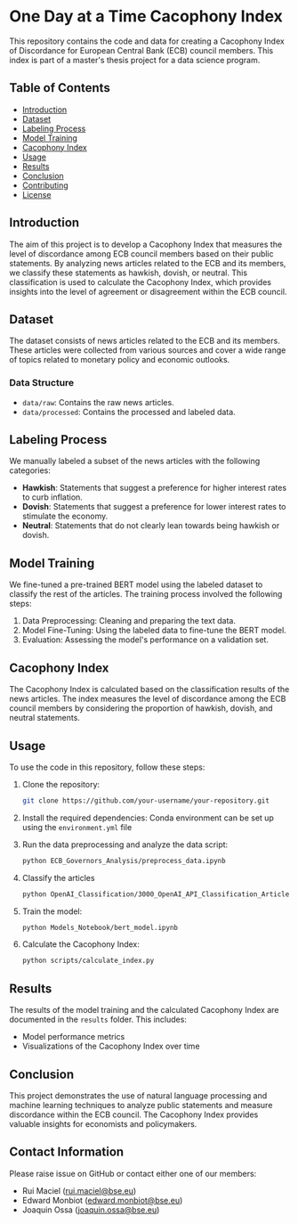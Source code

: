 # One Day at a Time Cacophony Index

This repository contains the code and data for creating a Cacophony Index of Discordance for European Central Bank (ECB) council members. This index is part of a master's thesis project for a data science program.

## Table of Contents

- [Introduction](#introduction)
- [Dataset](#dataset)
- [Labeling Process](#labeling-process)
- [Model Training](#model-training)
- [Cacophony Index](#cacophony-index)
- [Usage](#usage)
- [Results](#results)
- [Conclusion](#conclusion)
- [Contributing](#contributing)
- [License](#license)

## Introduction

The aim of this project is to develop a Cacophony Index that measures the level of discordance among ECB council members based on their public statements. By analyzing news articles related to the ECB and its members, we classify these statements as hawkish, dovish, or neutral. This classification is used to calculate the Cacophony Index, which provides insights into the level of agreement or disagreement within the ECB council.

## Dataset

The dataset consists of news articles related to the ECB and its members. These articles were collected from various sources and cover a wide range of topics related to monetary policy and economic outlooks.

### Data Structure

- `data/raw`: Contains the raw news articles.
- `data/processed`: Contains the processed and labeled data.

## Labeling Process

We manually labeled a subset of the news articles with the following categories:

- **Hawkish**: Statements that suggest a preference for higher interest rates to curb inflation.
- **Dovish**: Statements that suggest a preference for lower interest rates to stimulate the economy.
- **Neutral**: Statements that do not clearly lean towards being hawkish or dovish.

## Model Training

We fine-tuned a pre-trained BERT model using the labeled dataset to classify the rest of the articles. The training process involved the following steps:

1. Data Preprocessing: Cleaning and preparing the text data.
2. Model Fine-Tuning: Using the labeled data to fine-tune the BERT model.
3. Evaluation: Assessing the model's performance on a validation set.

## Cacophony Index

The Cacophony Index is calculated based on the classification results of the news articles. The index measures the level of discordance among the ECB council members by considering the proportion of hawkish, dovish, and neutral statements.

## Usage

To use the code in this repository, follow these steps:

1. Clone the repository:
    ```bash
    git clone https://github.com/your-username/your-repository.git
    ```

2. Install the required dependencies:
    Conda environment can be set up using the ``` environment.yml ``` file

3. Run the data preprocessing and analyze the data script:
    ```bash
    python ECB_Governors_Analysis/preprocess_data.ipynb
    ```

4. Classify the articles
    ```bash
    python OpenAI_Classification/3000_OpenAI_API_Classification_Articles.ipynb
    ```

5. Train the model:
    ```bash
    python Models_Notebook/bert_model.ipynb
    ```

6. Calculate the Cacophony Index:
    ```bash
    python scripts/calculate_index.py
    ```

## Results

The results of the model training and the calculated Cacophony Index are documented in the `results` folder. This includes:

- Model performance metrics
- Visualizations of the Cacophony Index over time

## Conclusion

This project demonstrates the use of natural language processing and machine learning techniques to analyze public statements and measure discordance within the ECB council. The Cacophony Index provides valuable insights for economists and policymakers.

## Contact Information

Please raise issue on GitHub or contact either one of our members:
- Rui Maciel (rui.maciel@bse.eu)
- Edward Monbiot (edward.monbiot@bse.eu)
- Joaquin Ossa (joaquin.ossa@bse.eu)